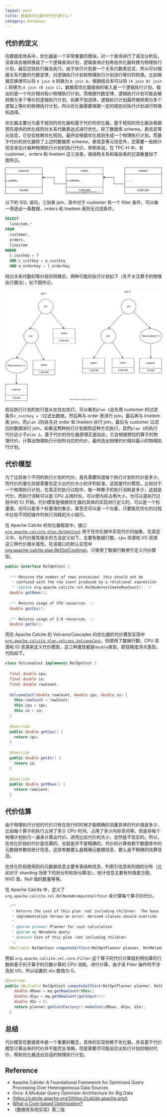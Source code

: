 ```yaml
---
layout: post
title: 数据库优化器中的代价是什么？
category: Database
---
```


## 代价的定义

在数据库体系中，优化器是一个非常重要的模块。对一个查询进行了语法分析后，该查询会被转换成了一个逻辑查询计划，逻辑查询计划再由优化器转换为物理执行计划，最后交给执行器去执行。由于执行计划是一个关系代数表达式，所以可以根据关系代数的代数定律，对逻辑执行计划和物理执行计划进行等价的转换。比如根据交换律可以将 `A join B` 转换为 `B join A`，根据结合率可以将 `(A join B) join C` 转换为 `A join (B join C)`。数据库优化器接收的输入是一个逻辑执行计划，输出的是一个代价相对较小物理执行计划。而根据代数定律，逻辑执行计划可能会被转换为多个等价的逻辑执行计划，如果不加选择，逻辑执行计划最终被转换为多个逻辑上等价的物理执行计划，所以优化器需要根据一定的规则对执行计划进行转换和选择。

优化器主要分为基于规则的优化器和基于代价的优化器。基于规则的优化器会根据预先提供的优化规则对关系代数表达式进行优化，除了数据库 schema，表信息等元信息，它仅仅依赖优化规则，最终会根据优化规则生成一个物理执行计划。而基于代价的优化器除了上述的数据库 schema，表信息等元信息外，还需要一些统计信息来估计每种物理执行计划的执行代价。举例来说，在 TPC-H 中，有 customer，orders 和 lineitem 这三张表，表结构关系和每张表的记录数量如下图所示。

![TPC-H joins](/images/tpch-customer-orders-lineitem.drawio.svg)

以下的 SQL 语句，三张表 join，其中对于 customer 有一个 filter 条件，可以唯一筛选出一条数据，orders 和 lineitem 表则无过滤条件。

```sql
SELECT 
  lineitem.*
FROM 
  customer,
  orders,
  lineitem
WHERE
  c_custkey = ? 
  AND c_custkey = o_custkey
  AND o_orderkey = l_orderkey
```
经过关系代数的等价规则转换后，两种可能的执行计划如下（先不关注算子的物理执行算法），如下图所示。

![TPC-H join order](/images/tpch-join-order.svg)

假设执行计划的执行是从左往右执行，可以看到`plan 1`会先用 customer 的过滤条件`c_custkey = ?`过滤出数据，然后再与 order 表进行 join，最后再与 lineitem 表 join。而`plan 2`则会先对 order 和 lineitem 执行 join，最后与 customer 过滤后的数据进行 join。如果这两种执行计划按照这种方式执行，显然`plan 1`的执行代价远小于`plan 2`。基于代价的优化器原理正是如此，它会根据预估的算子的物理代价，计算出物理执行计划所对应的代价，最终选出物理代价相对最小的物理执行计划。

## 代价模型
为了比较各个不同的执行计划的代价，首先需要知道每个执行计划的代价是多少，而代价的量化则就需要先定义出代价大小的评判标准，这就是代价模型。比如对于一个物理执行计划，在真正的执行过程中，每一种算子的执行消耗是多少，这就是代价。而执行消耗可以是 CPU 占用时长，可以使内存占用大小，也可以是执行过程中的 IO 开销。代价模型是根据优化器的具体的实现进行定义的，可以是一个标量值，也可以是多个标量值的集合，甚至还可以是一个向量，只要能在优化的过程中比较不同的操作符执行消耗的大小就行。

在 Apache Calcite 的优化器框架中，接口 [`org.apache.calcite.plan.RelOptCost`](https://github.com/apache/calcite/blob/master/core/src/main/java/org/apache/calcite/plan/RelOptCost.java) 用于在优化器中实现代价的抽象。在其定义中，与代价属性相关的方法定义如下。主要有数据行数，cpu 资源和 I/O 资源这三种代价相关属性。在该接口的默认实现中[org.apache.calcite.plan.RelOptCostImpl](https://github.com/apache/calcite/blob/master/core/src/main/java/org/apache/calcite/plan/RelOptCostImpl.java)，只使用了数据行数用于定义代价模型。

```java
public interface RelOptCost {

  /** Returns the number of rows processed; this should not be
   * confused with the row count produced by a relational expression
   * ({@link org.apache.calcite.rel.RelNode#estimateRowCount}). */
  double getRows();

  /** Returns usage of CPU resources. */
  double getCpu();

  /** Returns usage of I/O resources. */
  double getIo();
```
而在 Apache Calcite 的 Volcano/Cascades 的优化器的代价模型实现中 [`org.apache.calcite.plan.volcano.VolcanoCost`](https://github.com/apache/calcite/blob/master/core/src/main/java/org/apache/calcite/plan/volcano/VolcanoCost.java)，则使用了数据行数，CPU 资源和 IO 资源来定义代价模型，这三种属性都是`double`类型，即双精度浮点类型。代码如下。

```java
class VolcanoCost implements RelOptCost {

  final double cpu;
  final double io;
  final double rowCount;

  VolcanoCost(double rowCount, double cpu, double io) {
    this.rowCount = rowCount;
    this.cpu = cpu;
    this.io = io;
  }

  @Override 
  public double getCpu() {
    return cpu;
  }

  @Override 
  public double getIo() {
    return io;
  }

  @Override 
  public double getRows() {
    return rowCount;
  }
```


## 代价估算
由于物理执行计划的代价只有在执行的时候才能精确的测量具体的代价值是多少，比如每个算子的执行占用了多少 CPU 时间，占用了多少内存空间等，但是将每个物理计划执行一遍来计算出代价，进而比较代价的大小，显然是不现实的。所以，在优化阶段的代价是估算的，也就是并不是精确的。代价的计算依赖于数据库中的元数据参数和统计信息，这些参数要么是精确元数据信息，要么是不精确的估算信息。

在优化阶段使用到的元数据信息主要有表结构信息，列索引信息和列值的分布（比如对于 sharding 场景下的拆分列和拆分算法）。统计信息主要有列值直方图，NVD 值，Null 值的数量等等。

在 Apache Calcite 中，定义了 `org.apache.calcite.rel.RelNode#computeSelfCost` 来计算每个算子的代价。

```java
  /**
   * Returns the cost of this plan (not including children). The base
   * implementation throws an error; derived classes should override.
   *
   * @param planner Planner for cost calculation
   * @param mq Metadata query
   * @return Cost of this plan (not including children)
   */
  @Nullable RelOptCost computeSelfCost(RelOptPlanner planner, RelMetadataQuery mq);
```

例如 `org.apache.calcite.rel.core.Filter` 这个算子的代价计算就利用估算的行数和基于的子算子的行数计算的 CPU 消耗，进行计算，由于该 Filter 操作符不涉及到 I/O，所以设置的 `dIo` 数值为 0。

```java
@Override 
public @Nullable RelOptCost computeSelfCost(RelOptPlanner planner, RelMetadataQuery mq) {
    double dRows = mq.getRowCount(this);
    double dCpu = mq.getRowCount(getInput());
    double dIo = 0;
    return planner.getCostFactory().makeCost(dRows, dCpu, dIo);
  }
```

## 总结
代价模型在数据库中是一个重要的概念，具体的实现依赖于优化器，并且基于代价模型计算出来的代价并不能完全准确，但是需要尽可能反应出执行计划的相对代价，帮助优化器选出合适的物理执行计划。

## Reference
* Apache Calcite: A Foundational Framework for Optimized Query Processing Over Heterogeneous Data Sources
* Orca: A Modular Query Optimizer Architecture for Big Data
* [https://calcite.apache.org/](https://calcite.apache.org/)
* [What is Cost-based Optimization?](https://www.querifylabs.com/blog/what-is-cost-based-optimization)
* 《数据库系统实现》第二版

